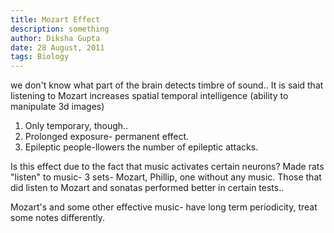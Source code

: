 ```yaml
---
title: Mozart Effect
description: something
author: Diksha Gupta
date: 28 August, 2011
tags: Biology
---
```


we don't know what part of the brain detects timbre of sound..
It is said that listening to Mozart increases spatial temporal intelligence (ability to manipulate 3d images)
1. Only temporary, though..
2. Prolonged exposure- permanent effect.
3. Epileptic people-llowers the number of epileptic attacks.

Is this effect due to the fact that music activates certain neurons?
Made rats "listen" to music- 3 sets- Mozart, Phillip, one without any music. Those that did listen to Mozart and sonatas performed better in certain tests..

Mozart's and some other effective music- have long term periodicity, treat some notes differently.
